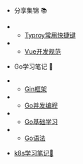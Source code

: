 * 分享集锦  📚

* - [Typroy常用快捷键](/docs/Typroy常用快捷键)  

* - [Vue开发规范](/docs/Vue开发规范)

* Go学习笔记 🚗

* - [Gin框架](/docs/Gin框架)

* - [Go并发编程](/docs/Go并发编程与网络编程)

* - [Go基础学习](/docs/Go基础学习)

* - [Go语法](/docs/Go语法)

* [k8s学习笔记📮](/docs/k8s)
